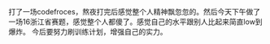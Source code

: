 打了一场codefroces，熬夜打完后感觉整个人精神飘忽忽的。然后今天下午做了一场16浙江省赛题，感觉整个人都傻了。感觉自己的水平跟别人比起来简直low到爆炸。
今后要努力刷训练计划，增强自己的实力。
